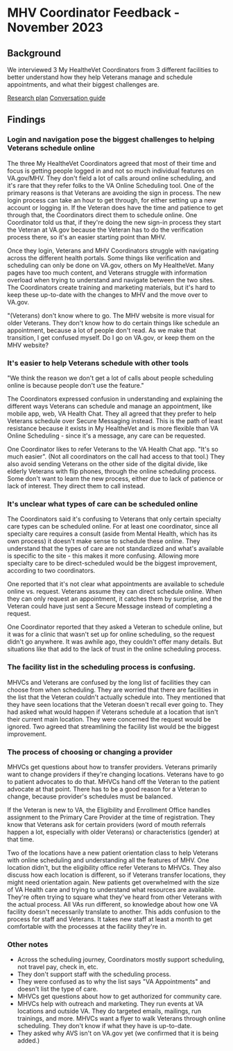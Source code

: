 # MHV Coordinator Feedback - November 2023

## Background

We interviewed 3 My HealtheVet Coordinators from 3 different facilities to better understand how they help Veterans manage and schedule appointments, and what their biggest challenges are. 

[Research plan](research-plan.md)
[Conversation guide](conversation-guide.md)

## Findings

### Login and navigation pose the biggest challenges to helping Veterans schedule online

The three My HealtheVet Coordinators agreed that most of their time and focus is getting people logged in and not so much individual features on VA.gov/MHV. They don't field a lot of calls around online scheduling, and it's rare that they refer folks to the VA Online Scheduling tool. One of the primary reasons is that Veterans are avoiding the sign in process. The new login process can take an hour to get through, for either setting up a new account or logging in. If the Veteran does have the time and patience to get through that, the Coordinators direct them to schedule online. One Coordinator told us that, if they're doing the new sign-in process they start the Veteran at VA.gov because the Veteran has to do the verification process there, so it's an easier starting point than MHV.

Once they login, Veterans and MHV Coordinators struggle with navigating across the different health portals. Some things like verification and scheduling can only be done on VA.gov, others on My HealtheVet. Many pages have too much content, and Veterans struggle with information overload when trying to understand and navigate between the two sites. The Coordinators create training and marketing materials, but it's hard to keep these up-to-date with the changes to MHV and the move over to VA.gov.

"(Veterans) don't know where to go. The MHV website is more visual for older Veterans. They don't know how to do certain things like schedule an appointment, because a lot of people don't read. As we make that transition, I get confused myself. Do I go on VA.gov, or keep them on the MHV website? 

### It's easier to help Veterans schedule with other tools

"We think the reason we don't get a lot of calls about people scheduling online is because people don't use the feature." 

The Coordinators expressed confusion in understanding and explaining the different ways Veterans can schedule and manage an appointment, like mobile app, web, VA Health Chat. They all agreed that they prefer to help Veterans schedule over Secure Messaging instead. This is the path of least resistance because it exists in My HealtheVet and is more flexible than VA Online Scheduling - since it's a message, any care can be requested.

One Coordinator likes to refer Veterans to the VA Health Chat app. "It's so much easier". (Not all coordinators on the call had access to that tool.) They also avoid sending Veterans on the other side of the digital divide, like elderly Veterans with flip phones, through the online scheduling process. Some don't want to learn the new process, either due to lack of patience or lack of interest. They direct them to call instead.


### It's unclear what types of care can be scheduled online

The Coordinators said it's confusing to Veterans that only certain specialty care types can be scheduled online. For at least one coordinator, since all specialty care requires a consult (aside from Mental Health, which has its own process) it doesn't make sense to schedule these online. They understand that the types of care are not standardized and what's available is specific to the site - this makes it more confusing. Allowing more specialty care to be direct-scheduled would be the biggest improvement, according to two coordinators.

One reported that it's not clear what appointments are available to schedule online vs. request. Veterans assume they can direct schedule online. When they can only request an appointment, it catches them by surprise, and the Veteran could have just sent a Secure Message instead of completing a request.

One Coordinator reported that they asked a Veteran to schedule online, but it was for a clinic that wasn't set up for online scheduling, so the request didn't go anywhere. It was awhile ago, they couldn't offer many details. But situations like that add to the lack of trust in the online scheduling process.

### The facility list in the scheduling process is confusing.

MHVCs and Veterans are confused by the long list of facilities they can choose from when scheduling. They are worried that there are facilities in the list that the Veteran couldn't actually schedule into. They mentioned that they have seen locations that the Veteran doesn't recall ever going to. They had asked what would happen if Veterans schedule at a location that isn't their current main location. They were concerned the request would be ignored. Two agreed that streamlining the facility list would be the biggest improvement.

### The process of choosing or changing a provider

MHVCs get questions about how to transfer providers. Veterans primarily want to change providers if they're changing locations. Veterans have to go to patient advocates to do that. MHVCs hand off the Veteran to the patient advocate at that point. There has to be a good reason for a Veteran to change, because provider's schedules must be balanced.

If the Veteran is new to VA, the Eligibility and Enrollment Office handles assignment to the Primary Care Provider at the time of registration. They know that Veterans ask for certain providers (word of mouth referrals happen a lot, especially with older Veterans) or characteristics (gender) at that time.

Two of the locations have a new patient orientation class to help Veterans with online scheduling and understanding all the features of MHV.  One location didn't, but the eligibility office refer Veterans to MHVCs. They also discuss how each location is different, so if Veterans transfer locations, they might need orientation again. New patients get overwhelmed with the size of VA Health care and trying to understand what resources are available. They're often trying to square what they've heard from other Veterans with the actual process. All VAs run different, so knowledge about how one VA facility doesn't necessarily translate to another. This adds confusion to the process for staff and Veterans. It takes new staff at least a month to get comfortable with the processes at the facility they're in. 

### Other notes

- Across the scheduling journey, Coordinators mostly support scheduling, not travel pay, check in, etc.
- They don't support staff with the scheduling process.
- They were confused as to why the list says "VA Appointments" and doesn't list the type of care.
- MHVCs get questions about how to get authorized for community care.
- MHVCs help with outreach and marketing. They run events at VA locations and outside VA. They do targeted emails, mailings, run trainings, and more. MHVCs want a flyer to walk Veterans through online scheduling. They don't know if what they have is up-to-date.
- They asked why AVS isn't on VA.gov yet (we confirmed that it is being added.)
